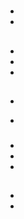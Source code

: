 # 

## 

- 

- 

## 



> 

- 

- 

- 





### 



## 

- 

> 

- 

> 

### 

- []()
- []()
- []()

## 





























[]()

## 



### 

- []()
- []()



[]()

